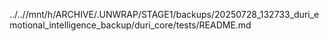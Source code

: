 ../..//mnt/h/ARCHIVE/.UNWRAP/STAGE1/backups/20250728_132733_duri_emotional_intelligence_backup/duri_core/tests/README.md